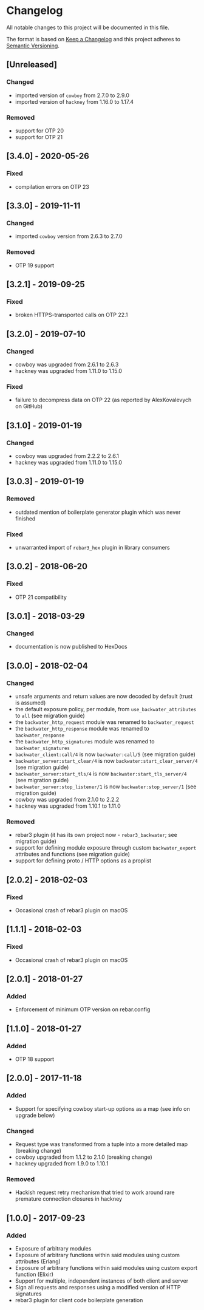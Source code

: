 # Changelog
All notable changes to this project will be documented in this file.

The format is based on [Keep a Changelog](http://keepachangelog.com/en/1.0.0/)
and this project adheres to [Semantic Versioning](http://semver.org/spec/v2.0.0.html).

## [Unreleased]
### Changed
- imported version of `cowboy` from 2.7.0 to 2.9.0
- imported version of `hackney` from 1.16.0 to 1.17.4
### Removed
- support for OTP 20
- support for OTP 21

## [3.4.0] - 2020-05-26
### Fixed
- compilation errors on OTP 23

## [3.3.0] - 2019-11-11
### Changed
- imported `cowboy` version from 2.6.3 to 2.7.0
### Removed
- OTP 19 support

## [3.2.1] - 2019-09-25
### Fixed
- broken HTTPS-transported calls on OTP 22.1

## [3.2.0] - 2019-07-10
### Changed
- cowboy was upgraded from 2.6.1 to 2.6.3
- hackney was upgraded from 1.11.0 to 1.15.0
### Fixed
- failure to decompress data on OTP 22 (as reported by AlexKovalevych on GitHub)

## [3.1.0] - 2019-01-19
### Changed
- cowboy was upgraded from 2.2.2 to 2.6.1
- hackney was upgraded from 1.11.0 to 1.15.0

## [3.0.3] - 2019-01-19
### Removed
- outdated mention of boilerplate generator plugin which was never finished
### Fixed
- unwarranted import of `rebar3_hex` plugin in library consumers

## [3.0.2] - 2018-06-20
### Fixed
- OTP 21 compatibility

## [3.0.1] - 2018-03-29
### Changed
- documentation is now published to HexDocs

## [3.0.0] - 2018-02-04
### Changed
- unsafe arguments and return values are now decoded by default (trust is assumed)
- the default exposure policy, per module, from `use_backwater_attributes` to `all` (see migration guide)
- the `backwater_http_request` module was renamed to `backwater_request`
- the `backwater_http_response` module was renamed to `backwater_response`
- the `backwater_http_signatures` module was renamed to `backwater_signatures`
- `backwater_client:call/4` is now `backwater:call/5` (see migration guide)
- `backwater_server:start_clear/4` is now `backwater:start_clear_server/4` (see migration guide)
- `backwater_server:start_tls/4` is now `backwater:start_tls_server/4` (see migration guide)
- `backwater_server:stop_listener/1` is now `backwater:stop_server/1` (see migration guide)
- cowboy was upgraded from 2.1.0 to 2.2.2
- hackney was upgraded from 1.10.1 to 1.11.0
### Removed
- rebar3 plugin (it has its own project now - `rebar3_backwater`; see migration guide)
- support for defining module exposure through custom `backwater_export` attributes and functions (see migration guide)
- support for defining proto / HTTP options as a proplist

## [2.0.2] - 2018-02-03
### Fixed
- Occasional crash of rebar3 plugin on macOS

## [1.1.1] - 2018-02-03
### Fixed
- Occasional crash of rebar3 plugin on macOS

## [2.0.1] - 2018-01-27
### Added
- Enforcement of minimum OTP version on rebar.config

## [1.1.0] - 2018-01-27
### Added
- OTP 18 support

## [2.0.0] - 2017-11-18
### Added
- Support for specifying cowboy start-up options as a map (see info on upgrade below)
### Changed
- Request type was transformed from a tuple into a more detailed map (breaking change)
- cowboy upgraded from 1.1.2 to 2.1.0 (breaking change)
- hackney upgraded from 1.9.0 to 1.10.1
### Removed
- Hackish request retry mechanism that tried to work around rare premature connection closures in hackney

## [1.0.0] - 2017-09-23
### Added
- Exposure of arbitrary modules
- Exposure of arbitrary functions within said modules using custom attributes (Erlang)
- Exposure of arbitrary functions within said modules using custom export function (Elixir)
- Support for multiple, independent instances of both client and server
- Sign all requests and responses using a modified version of HTTP signatures
- rebar3 plugin for client code boilerplate generation
